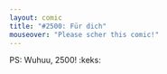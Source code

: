 ```yaml
---
layout: comic
title: "#2500: Für dich"
mouseover: "Please scher this comic!"
---
```


PS:
Wuhuu, 2500!
:keks:

